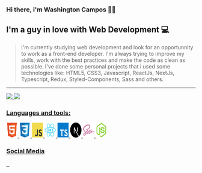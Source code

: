 ### Hi there, i'm Washington Campos 👋😄

## I'm a guy in love with Web Development 💻

> I'm currently studying web development and look for an opportunnity to work as a front-end developer.
> I'm always trying to improve my skills, work with the best practices and make the code as clean as possible.
> I've done some personal projects that i used some technologies like: HTML5, CSS3, Javascript, ReactJs, NextJs, Typescript, Redux, Styled-Components, Sass and others. 

---

<div>
  <a href="https://portfolio-washingtoncampos9.vercel.app">
  <img height="200em" src="https://github-readme-stats.vercel.app/api?username=washington299&count_private=true&show_icons=true&theme=tokyonight" />
  <img height="200em" src="https://github-readme-stats.vercel.app/api/top-langs/?username=washington299&layout=compact&show_icons=true&theme=tokyonight" />
</div>

### Languages and tools:
  
<div>
  <img src="https://raw.githubusercontent.com/devicons/devicon/master/icons/html5/html5-original.svg" alt="washington299 - html5" width="30" height="40" />
  <img src="https://raw.githubusercontent.com/devicons/devicon/master/icons/css3/css3-original.svg" alt="washington299 - css3" width="30" height="40" />
  <img src="https://raw.githubusercontent.com/devicons/devicon/master/icons/javascript/javascript-original.svg" alt="washington299 - javascript" width="30" height="40" />
  <img src="https://raw.githubusercontent.com/devicons/devicon/master/icons/react/react-original.svg" alt="washington299 - reactjs" width="30" height="40" />
  <img src="https://raw.githubusercontent.com/devicons/devicon/master/icons/typescript/typescript-original.svg" alt="washington299 - typescript" width="30" height="40" />
  <img src="https://raw.githubusercontent.com/devicons/devicon/master/icons/nextjs/nextjs-original.svg" alt="washington299 - nextjs" width="30" height="40" />
  <img src="https://raw.githubusercontent.com/devicons/devicon/master/icons/sass/sass-original.svg" alt="washington299 - sass" width="30" height="40" />
  <img src="https://raw.githubusercontent.com/devicons/devicon/master/icons/nodejs/nodejs-original.svg" alt="washington299 - nodejs" width="30" height="40" />
</div>

### Social Media
  
<div>
  <a href="https://www.linkedin.com/in/washington-campos-741771162/" target="__blank">
    <img src="https://img.shields.io/badge/LinkedIn-0077B5?style=for-the-badge&logo=linkedin&logoColor=white" alt="" />
  </a>
  <a href="https://www.instagram.com/washington_campos9" target="__blank">
    <img src="https://img.shields.io/badge/Instagram-E4405F?style=for-the-badge&logo=instagram&logoColor=white" alt="" />
  </a>
  <a href="https://www.instagram.com/washington_campos9" target="__blank">
    <img src="https://img.shields.io/badge/Blogger-FF5722?style=for-the-badge&logo=blogger&logoColor=white" alt="" />
  </a>
</div>

